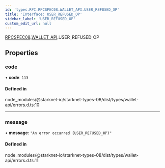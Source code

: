 ```yaml
---
id: 'types.RPC.RPCSPEC08.WALLET_API.USER_REFUSED_OP'
title: 'Interface: USER_REFUSED_OP'
sidebar_label: 'USER_REFUSED_OP'
custom_edit_url: null
---
```


[RPCSPEC08](../namespaces/types.RPC.RPCSPEC08.md).[WALLET_API](../namespaces/types.RPC.RPCSPEC08.WALLET_API.md).USER_REFUSED_OP

## Properties

### code

• **code**: `113`

#### Defined in

node_modules/@starknet-io/starknet-types-08/dist/types/wallet-api/errors.d.ts:10

---

### message

• **message**: `"An error occurred (USER_REFUSED_OP)"`

#### Defined in

node_modules/@starknet-io/starknet-types-08/dist/types/wallet-api/errors.d.ts:11
